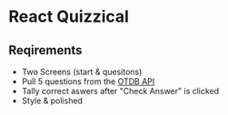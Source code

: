 # React Quizzical

## Reqirements

- Two Screens (start & quesitons)
- Pull 5 questions from the [OTDB API](https://opentdb.com/)
- Tally correct aswers after "Check Answer" is clicked
- Style & polished
